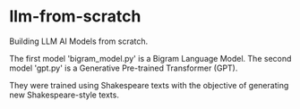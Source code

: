 # llm-from-scratch
Building LLM AI Models from scratch.

The first model 'bigram_model.py' is a Bigram Language Model.
The second model 'gpt.py' is a Generative Pre-trained Transformer (GPT).

They were trained using Shakespeare texts with the objective of generating new Shakespeare-style texts.
